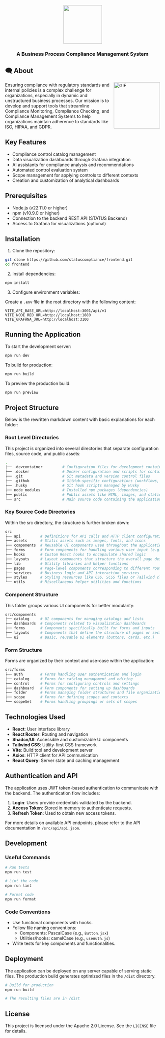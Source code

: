 # <picture>
<div align="center">
  <img src = "https://avatars.githubusercontent.com/u/151918147?s=200&v=4" width = 125px></picture>
  <h3>A Business Process Compliance Management System</h3>
</div>

## 🗨 About

<img align="right" height="150" width="150" alt="GIF" src="https://cdn-icons-gif.flaticon.com/7211/7211818.gif">

Ensuring compliance with regulatory standards and internal policies is a complex challenge for organizations, especially in dynamic and unstructured business processes. Our mission is to develop and support tools that streamline Compliance Monitoring, Compliance Checking, and Compliance Management Systems to help organizations maintain adherence to standards like ISO, HIPAA, and GDPR.

## Key Features

- Compliance control catalog management
- Data visualization dashboards through Grafana integration
- AI assistants for compliance analysis and recommendations
- Automated control evaluation system
- Scope management for applying controls to different contexts
- Creation and customization of analytical dashboards

## Prerequisites

- Node.js (v22.11.0 or higher)
- npm (v10.9.0 or higher)
- Connection to the backend REST API (STATUS Backend)
- Access to Grafana for visualizations (optional)

## Installation

1. Clone the repository:

```bash
git clone https://github.com/statuscompliance/frontend.git
cd frontend
```

2. Install dependencies:

```bash
npm install
```

3. Configure environment variables:

Create a `.env` file in the root directory with the following content:

```
VITE_API_BASE_URL=http://localhost:3001/api/v1
VITE_NODE_RED_URL=http://localhost:1880
VITE_GRAFANA_URL=http://localhost:3100
```

## Running the Application

To start the development server:

```bash
npm run dev
```

To build for production:

```bash
npm run build
```

To preview the production build:

```bash
npm run preview
```

## Project Structure
Below is the rewritten markdown content with basic explanations for each folder:

### Root Level Directories
This project is organized into several directories that separate configuration files, source code, and public assets:
```bash
.
├── .devcontainer         # Configuration files for development container environments
├── .docker               # Docker configuration and scripts for containerization
├── .git                  # Git metadata and version control files
├── .github               # GitHub-specific configurations (workflows, issues, templates)
├── .husky                # Git hook scripts managed by Husky
├── node_modules          # Installed npm packages (dependencies)
├── public                # Public assets like HTML, images, and static files
└── src                   # Main source code containing the application logic
```
### Key Source Code Directories

Within the src directory, the structure is further broken down:

```bash
src
├── api         # Definitions for API calls and HTTP client configurations
├── assets      # Static assets such as images, fonts, and icons
├── components  # Reusable UI components used throughout the application
├── forms       # Form components for handling various user input (e.g., auth, catalog)
├── hooks       # Custom React hooks to encapsulate shared logic
├── layouts     # Layout components that structure the overall page design
├── lib         # Utility libraries and helper functions
├── pages       # Page-level components corresponding to different routes
├── services    # Business logic and API interaction services
├── styles      # Styling resources like CSS, SCSS files or Tailwind classes
└── utils       # Miscellaneous helper utilities and functions
```

### Component Structure

This folder groups various UI components for better modularity:

```bash
src/components
├── catalog     # UI components for managing catalogs and lists
├── dashboards  # Components related to visualization dashboards
├── forms       # Components specifically built for forms and inputs
├── layouts     # Components that define the structure of pages or sections
└── ui          # Basic, reusable UI elements (buttons, cards, etc.)
```

### Form Structure

Forms are organized by their context and use-case within the application:

```bash
src/forms
├── auth        # Forms handling user authentication and login
├── catalog     # Forms for catalog management and editing
├── control     # Forms for configuring controls and settings
├── dashboard   # Form components for setting up dashboards
├── folder      # Forms managing folder structures and file organization
├── scope       # Forms for defining scopes and contexts
└── scopeSet    # Forms handling groupings or sets of scopes
```

## Technologies Used

- **React**: User interface library
- **React Router**: Routing and navigation
- **Shadcn/UI**: Accessible and customizable UI components
- **Tailwind CSS**: Utility-first CSS framework
- **Vite**: Build tool and development server
- **Axios**: HTTP client for API communication
- **React Query**: Server state and caching management

## Authentication and API

The application uses JWT token-based authentication to communicate with the backend. The authentication flow includes:

1. **Login**: Users provide credentials validated by the backend.
2. **Access Token**: Stored in memory to authenticate requests.
3. **Refresh Token**: Used to obtain new access tokens.

For more details on available API endpoints, please refer to the API documentation in `/src/api/api.json`.

## Development

### Useful Commands

```bash
# Run tests
npm run test

# Lint the code
npm run lint

# Format code
npm run format
```

### Code Conventions

- Use functional components with hooks.
- Follow file naming conventions:
  - Components: PascalCase (e.g., `Button.jsx`)
  - Utilities/hooks: camelCase (e.g., `useAuth.js`)
- Write tests for key components and functionalities.

## Deployment

The application can be deployed on any server capable of serving static files. The production build generates optimized files in the `/dist` directory.

```bash
# Build for production
npm run build

# The resulting files are in /dist
```

## License

This project is licensed under the Apache 2.0 License. See the `LICENSE` file for details.
